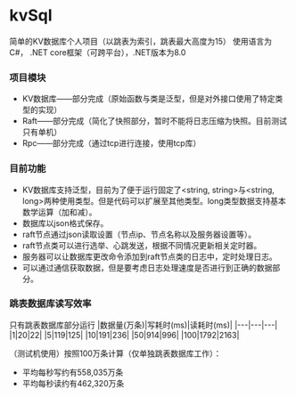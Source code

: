 # kvSql
简单的KV数据库个人项目（以跳表为索引，跳表最大高度为15）
使用语言为C#， .NET core框架（可跨平台），.NET版本为8.0

### 项目模块
- KV数据库——部分完成（原始函数与类是泛型，但是对外接口使用了特定类型的实现）
- Raft——部分完成（简化了快照部分，暂时不能将日志压缩为快照。目前测试只有单机）
- Rpc——部分完成（通过tcp进行连接，使用tcp库）

### 目前功能
- KV数据库支持泛型，目前为了便于运行固定了<string, string>与<string, long>两种使用类型。但是代码可以扩展至其他类型。long类型数据支持基本数学运算（加和减）。
- 数据库以json格式保存。
- raft节点通过json读取设置（节点ip、节点名称以及服务器设置等）。
- raft节点类可以进行选举、心跳发送，根据不同情况更新相关定时器。
- 服务器可以让数据库更改命令添加到raft节点类的日志中，定时处理日志。
- 可以通过通信获取数据，但是要考虑日志处理速度是否进行到正确的数据部分。

### 跳表数据库读写效率
只有跳表数据库部分运行
|数据量(万条)|写耗时(ms)|读耗时(ms)|
|---|---|---|
|1|20|22|
|5|119|125|
|10|191|236|
|50|914|996|
|100|1792|2163|

（测试机使用）按照100万条计算（仅单独跳表数据库工作）：
- 平均每秒写约有558,035万条
- 平均每秒读约有462,320万条

